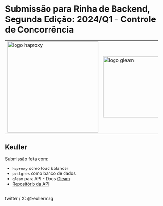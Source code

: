 # Submissão para Rinha de Backend, Segunda Edição: 2024/Q1 - Controle de Concorrência

<table border="0">
<tr>
  <td>
<img src="https://upload.wikimedia.org/wikipedia/commons/a/ab/Haproxy-logo.png" alt="logo haproxy" width="300" height="auto">
  </td>
  <td>
<img src="https://gleam.run/images/lucy-charcoal-2.svg" alt="logo gleam" width="200" height="auto">
  </td>
  <td>
    <img src="https://upload.wikimedia.org/wikipedia/commons/2/29/Postgresql_elephant.svg" alt="logo postgres" width="200" height="auto">
  </td>
</tr>
</table>

## Keuller
Submissão feita com:
- `haproxy` como load balancer
- `postgres` como banco de dados
- `gleam` para API - Docs [Gleam](https://gleam.run/)
- [Repositório da API](https://github.com/keuller/keuller-gleam)
<br/>
twitter / X: @keullermag